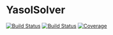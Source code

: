 # YasolSolver

[![Build Status](https://github.com/hendrikbecker99/YasolSolver.jl/actions/workflows/CI.yml/badge.svg?branch=main)](https://github.com/hendrikbecker99/YasolSolver.jl/actions/workflows/CI.yml?query=branch%3Amain)
[![Build Status](https://ci.appveyor.com/api/projects/status/github/hendrikbecker99/YasolSolver.jl?svg=true)](https://ci.appveyor.com/project/hendrikbecker99/YasolSolver-jl)
[![Coverage](https://codecov.io/gh/hendrikbecker99/YasolSolver.jl/branch/main/graph/badge.svg)](https://codecov.io/gh/hendrikbecker99/YasolSolver.jl)
